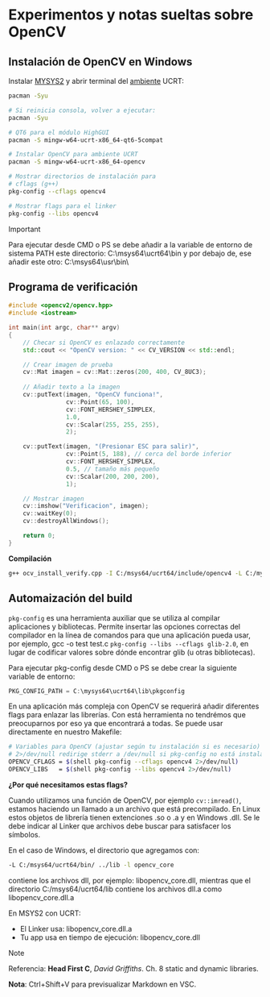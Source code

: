 # Experimentos y notas sueltas sobre OpenCV

## Instalación de OpenCV en Windows

Instalar [MYSYS2](https://www.msys2.org/) y abrir terminal del [ambiente](https://www.msys2.org/docs/environments/) UCRT:

```Bash
pacman -Syu

# Si reinicia consola, volver a ejecutar:
pacman -Syu

# QT6 para el módulo HighGUI
pacman -S mingw-w64-ucrt-x86_64-qt6-5compat

# Instalar OpenCV para ambiente UCRT
pacman -S mingw-w64-ucrt-x86_64-opencv

# Mostrar directorios de instalación para
# cflags (g++)
pkg-config --cflags opencv4

# Mostrar flags para el linker
pkg-config --libs opencv4
```

>[!IMPORTANT]
> Para ejecutar desde CMD o PS se debe añadir a la variable de entorno de sistema PATH este directorio: C:\msys64\ucrt64\bin y por debajo de, ese añadir este otro: C:\msys64\usr\bin\

## Programa de verificación

```Cpp
#include <opencv2/opencv.hpp>
#include <iostream>

int main(int argc, char** argv) 
{
    // Checar si OpenCV es enlazado correctamente
    std::cout << "OpenCV version: " << CV_VERSION << std::endl;

    // Crear imagen de prueba
    cv::Mat imagen = cv::Mat::zeros(200, 400, CV_8UC3);
    
    // Añadir texto a la imagen
    cv::putText(imagen, "OpenCV funciona!", 
                cv::Point(65, 100), 
                cv::FONT_HERSHEY_SIMPLEX, 
                1.0, 
                cv::Scalar(255, 255, 255), 
                2); 

    cv::putText(imagen, "(Presionar ESC para salir)", 
                cv::Point(5, 188), // cerca del borde inferior
                cv::FONT_HERSHEY_SIMPLEX, 
                0.5, // tamaño más pequeño
                cv::Scalar(200, 200, 200), 
                1);

    // Mostrar imagen
    cv::imshow("Verificacion", imagen);
    cv::waitKey(0);
    cv::destroyAllWindows();

    return 0;
}
```

**Compilación**
```Bash
g++ ocv_install_verify.cpp -I C:/msys64/ucrt64/include/opencv4 -L C:/mysys2/ucrt64/bin -lopencv_core -lopencv_imgproc -lopencv_highgui -o ocv_install_verify 
```
## Automaización del build

`pkg-config` es una herramienta auxiliar que se utiliza al compilar aplicaciones y bibliotecas. Permite insertar las opciones correctas del compilador en la línea de comandos para que una aplicación pueda usar, por ejemplo, gcc -o test test.c `pkg-config --libs --cflags glib-2.0`, en lugar de codificar valores sobre dónde encontrar glib (u otras bibliotecas).

Para ejecutar pkg-config desde CMD o PS se debe crear la siguiente variable de entorno:

```C
PKG_CONFIG_PATH = C:\mysys64\ucrt64\lib\pkgconfig
```
En una aplicación más compleja con OpenCV se requerirá añadir diferentes flags para enlazar las librerías. Con está herramienta no tendrémos que preocuparnos por eso ya que encontrará a todas. Se puede usar directamente en nuestro Makefile:

```Bash
# Variables para OpenCV (ajustar según tu instalación si es necesario)
# 2>/dev/null redirige stderr a /dev/null si pkg-config no está instalado
OPENCV_CFLAGS = $(shell pkg-config --cflags opencv4 2>/dev/null)
OPENCV_LIBS   = $(shell pkg-config --libs opencv4 2>/dev/null)
````

**¿Por qué necesitamos estas flags?**

Cuando utilizamos una función de OpenCV, por ejemplo `cv::imread()`, estamos haciendo un llamado a un archivo que está precompilado. En Linux estos objetos de librería tienen extenciones .so o .a y en Windows .dll. Se le debe indicar al Linker que archivos debe buscar para satisfacer los símbolos.

En el caso de Windows, el directorio que agregamos con:
```Bash
-L C:/msys64/ucrt64/bin/ ../lib -l opencv_core
```
contiene los archivos dll, por ejemplo: libopencv_core.dll, mientras que el directorio C:/msys64/ucrt64/lib contiene los archivos dll.a como libopencv_core.dll.a

En MSYS2 con UCRT:
* El Linker usa: libopencv_core.dll.a
* Tu app usa en tiempo de ejecución: libopencv_core.dll

>[!NOTE]
> Referencia: **Head First C**, *David Griffiths*. Ch. 8 static and dynamic libraries.

**Nota**: Ctrl+Shift+V para previsualizar Markdown en VSC.
